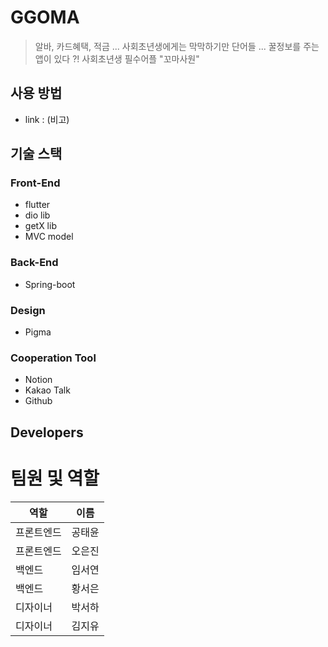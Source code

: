 # GGOMA

> 알바, 카드혜택, 적금 ... 
> 사회초년생에게는 막막하기만 단어들 ...
> 꿀정보를 주는 앱이 있다 ?!
> 사회초년생 필수어플 "꼬마사원"

## 사용 방법
* link : (비고)

## 기술 스택
### Front-End
* flutter
* dio lib
* getX lib
* MVC model

### Back-End
* Spring-boot

### Design
* Pigma

### Cooperation Tool
* Notion
* Kakao Talk
* Github

## Developers
# 팀원 및 역할

| 역할       | 이름   |
|------------|--------|
| 프론트엔드 | 공태윤 |
| 프론트엔드 | 오은진 |
| 백엔드     | 임서연 |
| 백엔드     | 황서은 |
| 디자이너    | 박서하 |
| 디자이너    | 김지유 |


